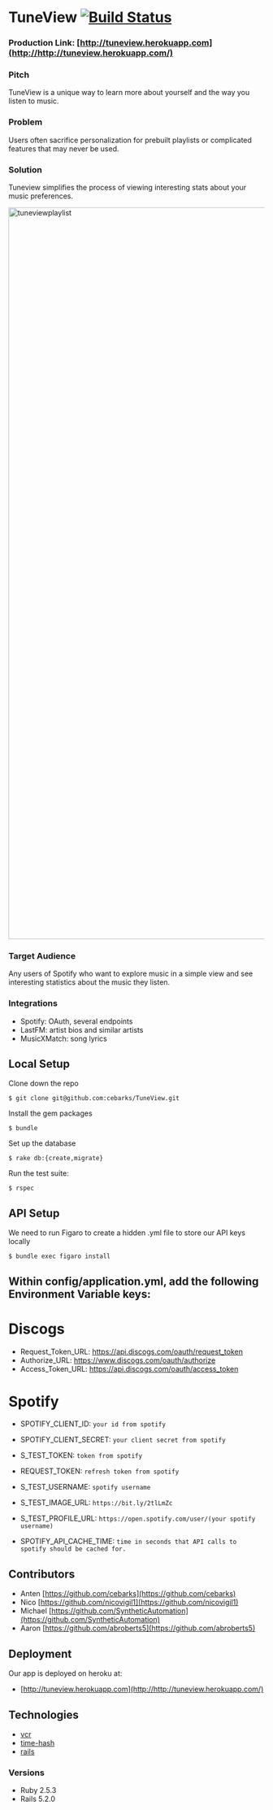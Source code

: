 # TuneView [![Build Status](https://travis-ci.org/cebarks/TuneView.svg?branch=master)](https://travis-ci.org/cebarks/TuneView)
### Production Link: [http://tuneview.herokuapp.com](http://http://tuneview.herokuapp.com/)

### Pitch

TuneView is a unique way to learn more about yourself and the way you listen to music.

### Problem

Users often sacrifice personalization for prebuilt playlists or complicated features that may never be used.

### Solution

Tuneview simplifies the process of viewing interesting stats about your music preferences.

<img width="1440" alt="tuneviewplaylist" src="https://user-images.githubusercontent.com/40776966/53116163-36ae1e00-3505-11e9-9db3-7a5025f71771.png">

### Target Audience

Any users of Spotify who want to explore music in a simple view and see interesting statistics about the music they listen.

### Integrations

- Spotify: OAuth, several endpoints
- LastFM: artist bios and similar artists
- MusicXMatch: song lyrics

## Local Setup

Clone down the repo
```
$ git clone git@github.com:cebarks/TuneView.git
```

Install the gem packages
```
$ bundle
```

Set up the database
```
$ rake db:{create,migrate}
```

Run the test suite:
```
$ rspec
```

## API Setup
We need to run Figaro to create a hidden .yml file to store our API keys locally

```
$ bundle exec figaro install
```

## Within config/application.yml, add the following Environment Variable keys:

# Discogs
* Request_Token_URL:	    https://api.discogs.com/oauth/request_token
* Authorize_URL:          https://www.discogs.com/oauth/authorize
* Access_Token_URL:	      https://api.discogs.com/oauth/access_token

# Spotify
* SPOTIFY_CLIENT_ID:	    `your id from spotify`
* SPOTIFY_CLIENT_SECRET:	`your client secret from spotify`
* S_TEST_TOKEN:           `token from spotify`
* REQUEST_TOKEN:          `refresh token from spotify`

* S_TEST_USERNAME:        `spotify username`
* S_TEST_IMAGE_URL:       `https://bit.ly/2tlLmZc`
* S_TEST_PROFILE_URL:     `https://open.spotify.com/user/(your spotify username)`

* SPOTIFY_API_CACHE_TIME: `time in seconds that API calls to spotify should be cached for.`

## Contributors

* Anten   [https://github.com/cebarks](https://github.com/cebarks)
* Nico    [https://github.com/nicovigil1](https://github.com/nicovigil1)
* Michael [https://github.com/SyntheticAutomation](https://github.com/SyntheticAutomation)
* Aaron   [https://github.com/abroberts5](https://github.com/abroberts5)

## Deployment

Our app is deployed on heroku at:

* [http://tuneview.herokuapp.com](http://http://tuneview.herokuapp.com/)

## Technologies
* [vcr](https://github.com/vcr/vcr)
* [time-hash](https://github.com/semaj/time-hash)
* [rails](https://rubyonrails.org/)

### Versions
* Ruby 2.5.3
* Rails 5.2.0
